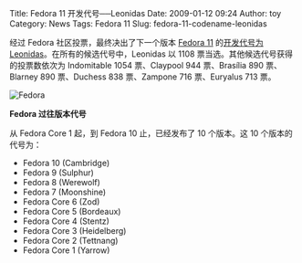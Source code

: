 Title: Fedora 11 开发代号──Leonidas
Date: 2009-01-12 09:24
Author: toy
Category: News
Tags: Fedora 11
Slug: fedora-11-codename-leonidas

经过 Fedora 社区投票，最终决出了下一个版本 [Fedora
11](http://linuxtoy.org/tag/fedora-11) 的[开发代号为
Leonidas](https://www.redhat.com/archives/fedora-announce-list/2009-January/msg00010.html)。在所有的候选代号中，Leonidas
以 1108 票当选。其他候选代号获得的投票数依次为 Indomitable 1054
票、Claypool 944 票、Brasília 890 票、Blarney 890 票、Duchess 838
票、Zampone 716 票、Euryalus 713 票。

![Fedora](http://i.linuxtoy.org/i/2007/11/fedora.png)

**Fedora 过往版本代号**

从 Fedora Core 1 起，到 Fedora 10 止，已经发布了 10 个版本。这 10
个版本的代号为：

-   Fedora 10 (Cambridge)
-   Fedora 9 (Sulphur)
-   Fedora 8 (Werewolf)
-   Fedora 7 (Moonshine)
-   Fedora Core 6 (Zod)
-   Fedora Core 5 (Bordeaux)
-   Fedora Core 4 (Stentz)
-   Fedora Core 3 (Heidelberg)
-   Fedora Core 2 (Tettnang)
-   Fedora Core 1 (Yarrow)

